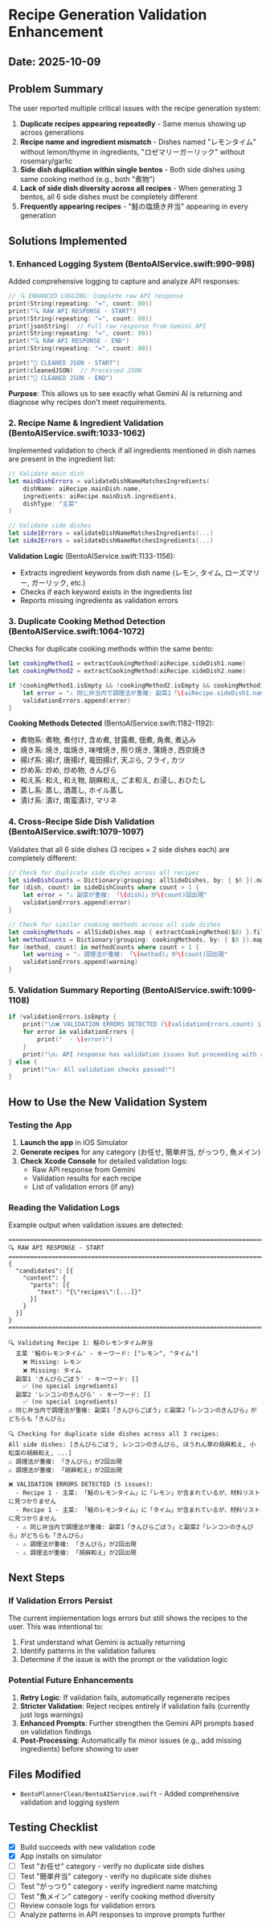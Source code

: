 # Recipe Generation Validation Enhancement

## Date: 2025-10-09

## Problem Summary

The user reported multiple critical issues with the recipe generation system:

1. **Duplicate recipes appearing repeatedly** - Same menus showing up across generations
2. **Recipe name and ingredient mismatch** - Dishes named "レモンタイム" without lemon/thyme in ingredients, "ロゼマリーガーリック" without rosemary/garlic
3. **Side dish duplication within single bentos** - Both side dishes using same cooking method (e.g., both "煮物")
4. **Lack of side dish diversity across all recipes** - When generating 3 bentos, all 6 side dishes must be completely different
5. **Frequently appearing recipes** - "鮭の塩焼き弁当" appearing in every generation

## Solutions Implemented

### 1. Enhanced Logging System (BentoAIService.swift:990-998)

Added comprehensive logging to capture and analyze API responses:

```swift
// 🔍 ENHANCED LOGGING: Complete raw API response
print(String(repeating: "=", count: 80))
print("🔍 RAW API RESPONSE - START")
print(String(repeating: "=", count: 80))
print(jsonString)  // Full raw response from Gemini API
print(String(repeating: "=", count: 80))
print("🔍 RAW API RESPONSE - END")
print(String(repeating: "=", count: 80))

print("🧹 CLEANED JSON - START")
print(cleanedJSON)  // Processed JSON
print("🧹 CLEANED JSON - END")
```

**Purpose**: This allows us to see exactly what Gemini AI is returning and diagnose why recipes don't meet requirements.

### 2. Recipe Name & Ingredient Validation (BentoAIService.swift:1033-1062)

Implemented validation to check if all ingredients mentioned in dish names are present in the ingredient list:

```swift
// Validate main dish
let mainDishErrors = validateDishNameMatchesIngredients(
    dishName: aiRecipe.mainDish.name,
    ingredients: aiRecipe.mainDish.ingredients,
    dishType: "主菜"
)

// Validate side dishes
let side1Errors = validateDishNameMatchesIngredients(...)
let side2Errors = validateDishNameMatchesIngredients(...)
```

**Validation Logic** (BentoAIService.swift:1133-1156):
- Extracts ingredient keywords from dish name (レモン, タイム, ローズマリー, ガーリック, etc.)
- Checks if each keyword exists in the ingredients list
- Reports missing ingredients as validation errors

### 3. Duplicate Cooking Method Detection (BentoAIService.swift:1064-1072)

Checks for duplicate cooking methods within the same bento:

```swift
let cookingMethod1 = extractCookingMethod(aiRecipe.sideDish1.name)
let cookingMethod2 = extractCookingMethod(aiRecipe.sideDish2.name)

if !cookingMethod1.isEmpty && !cookingMethod2.isEmpty && cookingMethod1 == cookingMethod2 {
    let error = "⚠️ 同じ弁当内で調理法が重複: 副菜1「\(aiRecipe.sideDish1.name)」と副菜2「\(aiRecipe.sideDish2.name)」がどちらも「\(cookingMethod1)」"
    validationErrors.append(error)
}
```

**Cooking Methods Detected** (BentoAIService.swift:1182-1192):
- 煮物系: 煮物, 煮付け, 含め煮, 甘露煮, 佃煮, 角煮, 煮込み
- 焼き系: 焼き, 塩焼き, 味噌焼き, 照り焼き, 蒲焼き, 西京焼き
- 揚げ系: 揚げ, 唐揚げ, 竜田揚げ, 天ぷら, フライ, カツ
- 炒め系: 炒め, 炒め物, きんぴら
- 和え系: 和え, 和え物, 胡麻和え, ごま和え, お浸し, おひたし
- 蒸し系: 蒸し, 酒蒸し, ホイル蒸し
- 漬け系: 漬け, 南蛮漬け, マリネ

### 4. Cross-Recipe Side Dish Validation (BentoAIService.swift:1079-1097)

Validates that all 6 side dishes (3 recipes × 2 side dishes each) are completely different:

```swift
// Check for duplicate side dishes across all recipes
let sideDishCounts = Dictionary(grouping: allSideDishes, by: { $0 }).mapValues { $0.count }
for (dish, count) in sideDishCounts where count > 1 {
    let error = "⚠️ 副菜が重複: 「\(dish)」が\(count)回出現"
    validationErrors.append(error)
}

// Check for similar cooking methods across all side dishes
let cookingMethods = allSideDishes.map { extractCookingMethod($0) }.filter { !$0.isEmpty }
let methodCounts = Dictionary(grouping: cookingMethods, by: { $0 }).mapValues { $0.count }
for (method, count) in methodCounts where count > 1 {
    let warning = "⚠️ 調理法が重複: 「\(method)」が\(count)回出現"
    validationErrors.append(warning)
}
```

### 5. Validation Summary Reporting (BentoAIService.swift:1099-1108)

```swift
if !validationErrors.isEmpty {
    print("\n❌ VALIDATION ERRORS DETECTED (\(validationErrors.count) issues):")
    for error in validationErrors {
        print("  - \(error)")
    }
    print("\n⚠️ API response has validation issues but proceeding with recipes...")
} else {
    print("\n✅ All validation checks passed!")
}
```

## How to Use the New Validation System

### Testing the App

1. **Launch the app** in iOS Simulator
2. **Generate recipes** for any category (お任せ, 簡単弁当, がっつり, 魚メイン)
3. **Check Xcode Console** for detailed validation logs:
   - Raw API response from Gemini
   - Validation results for each recipe
   - List of validation errors (if any)

### Reading the Validation Logs

Example output when validation issues are detected:

```
================================================================================
🔍 RAW API RESPONSE - START
================================================================================
{
  "candidates": [{
    "content": {
      "parts": [{
        "text": "{\"recipes\":[...]}"
      }]
    }
  }]
}
================================================================================

🔍 Validating Recipe 1: 鮭のレモンタイム弁当
  主菜 '鮭のレモンタイム' - キーワード: ["レモン", "タイム"]
    ❌ Missing: レモン
    ❌ Missing: タイム
  副菜1 'きんぴらごぼう' - キーワード: []
    ✅ (no special ingredients)
  副菜2 'レンコンのきんぴら' - キーワード: []
    ✅ (no special ingredients)
⚠️ 同じ弁当内で調理法が重複: 副菜1「きんぴらごぼう」と副菜2「レンコンのきんぴら」がどちらも「きんぴら」

🔍 Checking for duplicate side dishes across all 3 recipes:
All side dishes: [きんぴらごぼう, レンコンのきんぴら, ほうれん草の胡麻和え, 小松菜の胡麻和え, ...]
⚠️ 調理法が重複: 「きんぴら」が2回出現
⚠️ 調理法が重複: 「胡麻和え」が2回出現

❌ VALIDATION ERRORS DETECTED (5 issues):
  - Recipe 1 - 主菜: 「鮭のレモンタイム」に「レモン」が含まれているが、材料リストに見つかりません
  - Recipe 1 - 主菜: 「鮭のレモンタイム」に「タイム」が含まれているが、材料リストに見つかりません
  - ⚠️ 同じ弁当内で調理法が重複: 副菜1「きんぴらごぼう」と副菜2「レンコンのきんぴら」がどちらも「きんぴら」
  - ⚠️ 調理法が重複: 「きんぴら」が2回出現
  - ⚠️ 調理法が重複: 「胡麻和え」が2回出現
```

## Next Steps

### If Validation Errors Persist

The current implementation logs errors but still shows the recipes to the user. This was intentional to:
1. First understand what Gemini is actually returning
2. Identify patterns in the validation failures
3. Determine if the issue is with the prompt or the validation logic

### Potential Future Enhancements

1. **Retry Logic**: If validation fails, automatically regenerate recipes
2. **Stricter Validation**: Reject recipes entirely if validation fails (currently just logs warnings)
3. **Enhanced Prompts**: Further strengthen the Gemini API prompts based on validation findings
4. **Post-Processing**: Automatically fix minor issues (e.g., add missing ingredients) before showing to user

## Files Modified

- `BentoPlannerClean/BentoAIService.swift` - Added comprehensive validation and logging system

## Testing Checklist

- [x] Build succeeds with new validation code
- [x] App installs on simulator
- [ ] Test "お任せ" category - verify no duplicate side dishes
- [ ] Test "簡単弁当" category - verify no duplicate side dishes
- [ ] Test "がっつり" category - verify ingredient name matching
- [ ] Test "魚メイン" category - verify cooking method diversity
- [ ] Review console logs for validation errors
- [ ] Analyze patterns in API responses to improve prompts further
